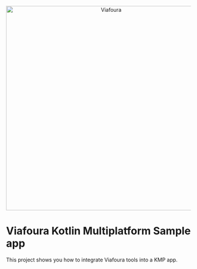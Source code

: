 <p align="center">
<img src="https://github.com/viafoura/sdk-ios/assets/103942744/f4b6b449-c64b-452c-8260-8e1c1795266f" alt="Viafoura" title="Viafoura" width="557"/>
</p>

<p align="center">

</p>

# Viafoura Kotlin Multiplatform Sample app

This project shows you how to integrate Viafoura tools into a KMP app.
